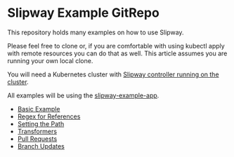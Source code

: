 # Slipway Example GitRepo

This repository holds many examples on how to use Slipway.

Please feel free to clone or, if you are comfortable with using kubectl
apply with remote resources you can do that as well.
This article assumes you are running your own local clone.

You will need a Kubernetes cluster with [Slipway controller running
on the cluster](https://github.com/slipway-gitops/slipway/blob/master/DEPLOY.md).

All examples will be using the [slipway-example-app](https://github.com/slipway-gitops/slipway-example-app/).

- [Basic Example](BASIC.md)
- [Regex for References](REGEX.md)
- [Setting the Path](PATH.md)
- [Transformers](TRANSFORMERS.md)
- [Pull Requests](PULLS.md)
- [Branch Updates](BRANCHES.md)
